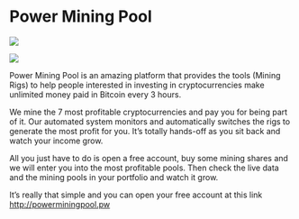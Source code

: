 # Power Mining Pool

<a href="http://powerminingpool.pw" target="_blank"><img src="https://www.powerminingpool.com/images/dashboard_screen_short.png"></a>

<a href="http://powerminingpool.pw" target="_blank"><img src="https://www.powerminingpool.com/images/portfolio_screen_short.png"></a>

Power Mining Pool is an amazing platform that provides the tools (Mining Rigs) to help people interested in investing in cryptocurrencies make unlimited money paid in Bitcoin every 3 hours.

We mine the 7 most profitable cryptocurrencies and pay you for being part of it. Our automated system monitors and automatically switches the rigs to generate the most profit for you. It’s totally hands-off as you sit back and watch your income grow.

All you just have to do is open a free account, buy some mining shares and we will enter you into the most profitable pools. Then check the live data and the mining pools in your portfolio and watch it grow.

It’s really that simple and you can open your free account at this link http://powerminingpool.pw